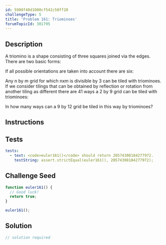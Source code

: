 ```yaml
---
id: 5900f40d1000cf542c50ff20
challengeType: 5
title: 'Problem 161: Triominoes'
forumTopicId: 301795
---
```


## Description
<section id='description'>
A triomino is a shape consisting of three squares joined via the edges.
There are two basic forms:



If all possible orientations are taken into account there are six:



Any n by m grid for which nxm is divisible by 3 can be tiled with triominoes.
If we consider tilings that can be obtained by reflection or rotation from another tiling as different there are 41 ways a 2 by 9 grid can be  tiled with triominoes:



In how many ways can a 9 by 12 grid be tiled in this way by triominoes?
</section>

## Instructions
<section id='instructions'>

</section>

## Tests
<section id='tests'>

```yml
tests:
  - text: <code>euler161()</code> should return 20574308184277972.
    testString: assert.strictEqual(euler161(), 20574308184277972);

```

</section>

## Challenge Seed
<section id='challengeSeed'>

<div id='js-seed'>

```js
function euler161() {
  // Good luck!
  return true;
}

euler161();
```

</div>



</section>

## Solution
<section id='solution'>

```js
// solution required
```

</section>
